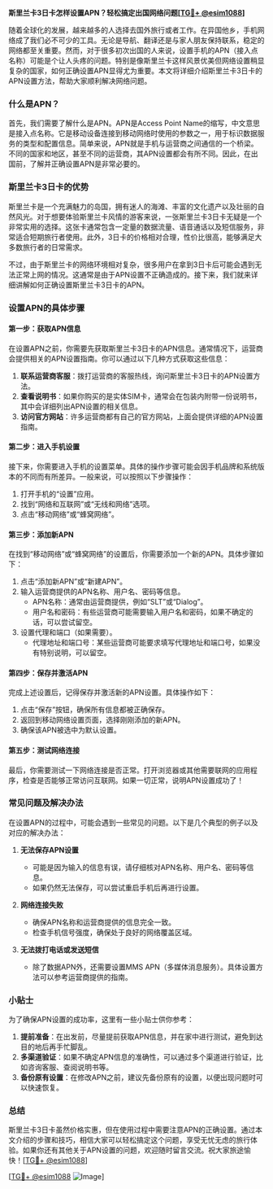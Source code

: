 **斯里兰卡3日卡怎样设置APN？轻松搞定出国网络问题[[TG💪+ @esim1088](https://t.me/s/esim1088)]**

随着全球化的发展，越来越多的人选择去国外旅行或者工作。在异国他乡，手机网络成了我们必不可少的工具。无论是导航、翻译还是与家人朋友保持联系，稳定的网络都至关重要。然而，对于很多初次出国的人来说，设置手机的APN（接入点名称）可能是个让人头疼的问题。特别是像斯里兰卡这样风景优美但网络设置稍显复杂的国家，如何正确设置APN显得尤为重要。本文将详细介绍斯里兰卡3日卡的APN设置方法，帮助大家顺利解决网络问题。

### 什么是APN？

首先，我们需要了解什么是APN。APN是Access Point Name的缩写，中文意思是接入点名称。它是移动设备连接到移动网络时使用的参数之一，用于标识数据服务的类型和配置信息。简单来说，APN就是手机与运营商之间通信的一个桥梁。不同的国家和地区，甚至不同的运营商，其APN设置都会有所不同。因此，在出国前，了解并正确设置APN是非常必要的。

### 斯里兰卡3日卡的优势

斯里兰卡是一个充满魅力的岛国，拥有迷人的海滩、丰富的文化遗产以及壮丽的自然风光。对于想要体验斯里兰卡风情的游客来说，一张斯里兰卡3日卡无疑是一个非常实用的选择。这张卡通常包含一定量的数据流量、语音通话以及短信服务，非常适合短期旅行者使用。此外，3日卡的价格相对合理，性价比很高，能够满足大多数旅行者的日常需求。

不过，由于斯里兰卡的网络环境相对复杂，很多用户在拿到3日卡后可能会遇到无法正常上网的情况。这通常是由于APN设置不正确造成的。接下来，我们就来详细讲解如何正确设置斯里兰卡3日卡的APN。

### 设置APN的具体步骤

#### 第一步：获取APN信息

在设置APN之前，你需要先获取斯里兰卡3日卡的APN信息。通常情况下，运营商会提供相关的APN设置指南。你可以通过以下几种方式获取这些信息：

1. **联系运营商客服**：拨打运营商的客服热线，询问斯里兰卡3日卡的APN设置方法。
2. **查看说明书**：如果你购买的是实体SIM卡，通常会在包装内附带一份说明书，其中会详细列出APN设置的相关信息。
3. **访问官方网站**：许多运营商都有自己的官方网站，上面会提供详细的APN设置指南。

#### 第二步：进入手机设置

接下来，你需要进入手机的设置菜单。具体的操作步骤可能会因手机品牌和系统版本的不同而有所差异。一般来说，可以按照以下步骤操作：

1. 打开手机的“设置”应用。
2. 找到“网络和互联网”或“无线和网络”选项。
3. 点击“移动网络”或“蜂窝网络”。

#### 第三步：添加新APN

在找到“移动网络”或“蜂窝网络”的设置后，你需要添加一个新的APN。具体步骤如下：

1. 点击“添加新APN”或“新建APN”。
2. 输入运营商提供的APN名称、用户名、密码等信息。
   - APN名称：通常由运营商提供，例如“SLT”或“Dialog”。
   - 用户名和密码：有些运营商可能需要输入用户名和密码，如果不确定的话，可以尝试留空。
3. 设置代理和端口（如果需要）。
   - 代理地址和端口号：某些运营商可能要求填写代理地址和端口号，如果没有特别说明，可以留空。

#### 第四步：保存并激活APN

完成上述设置后，记得保存并激活新的APN设置。具体操作如下：

1. 点击“保存”按钮，确保所有信息都被正确保存。
2. 返回到移动网络设置页面，选择刚刚添加的新APN。
3. 确保该APN被选中为默认设置。

#### 第五步：测试网络连接

最后，你需要测试一下网络连接是否正常。打开浏览器或其他需要联网的应用程序，检查是否能够正常访问互联网。如果一切正常，说明APN设置成功了！

### 常见问题及解决办法

在设置APN的过程中，可能会遇到一些常见的问题。以下是几个典型的例子以及对应的解决办法：

1. **无法保存APN设置**
   - 可能是因为输入的信息有误，请仔细核对APN名称、用户名、密码等信息。
   - 如果仍然无法保存，可以尝试重启手机后再进行设置。

2. **网络连接失败**
   - 确保APN名称和运营商提供的信息完全一致。
   - 检查手机信号强度，确保处于良好的网络覆盖区域。

3. **无法拨打电话或发送短信**
   - 除了数据APN外，还需要设置MMS APN（多媒体消息服务）。具体设置方法可以参考运营商提供的指南。

### 小贴士

为了确保APN设置的成功率，这里有一些小贴士供你参考：

1. **提前准备**：在出发前，尽量提前获取APN信息，并在家中进行测试，避免到达目的地后再手忙脚乱。
2. **多渠道验证**：如果不确定APN信息的准确性，可以通过多个渠道进行验证，比如咨询客服、查阅说明书等。
3. **备份原有设置**：在修改APN之前，建议先备份原有的设置，以便出现问题时可以快速恢复。

### 总结

斯里兰卡3日卡虽然价格实惠，但在使用过程中需要注意APN的正确设置。通过本文介绍的步骤和技巧，相信大家可以轻松搞定这个问题，享受无忧无虑的旅行体验。如果你还有其他关于APN设置的问题，欢迎随时留言交流。祝大家旅途愉快！[[TG💪+ @esim1088](https://t.me/s/esim1088)] 

[[TG💪+ @esim1088](https://t.me/s/esim1088) ![Image](https://i.postimg.cc/4NQfJmqS/Snipaste-2025-05-13-00-14-12.png)]